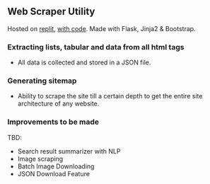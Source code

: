 ## Web Scraper Utility

Hosted on [replit](https://Web-Scraper-Utility.rbsparky.repl.co), [with code](https://replit.com/@rbSparky/Web-Scraper-Utility). Made with Flask, Jinja2 & Bootstrap.


### Extracting lists, tabular and data from all html tags
- All data is collected and stored in a JSON file.


### Generating sitemap
- Ability to scrape the site till a certain depth to get the entire site architecture of any website.


### Improvements to be made
TBD: 
- Search result summarizer with NLP 
- Image scraping 
- Batch Image Downloading 
- JSON Download Feature
